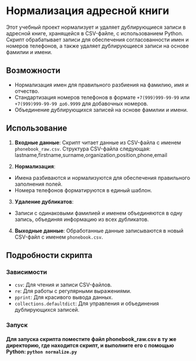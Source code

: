 # Нормализация адресной книги

Этот учебный проект нормализует и удаляет дублирующиеся записи в адресной книге, хранящейся в CSV-файле, с использованием Python.
Скрипт обрабатывает записи для обеспечения согласованности имен и номеров телефонов, а также удаляет дублирующиеся записи на основе фамилии и имени.

## Возможности

- Нормализация имен для правильного разбиения на фамилию, имя и отчество.
- Стандартизация номеров телефонов в формате `+7(999)999-99-99` или `+7(999)999-99-99 доб.9999` для добавочных номеров.
- Объединение дублирующихся записей на основе фамилии и имени.

## Использование

1. **Входные данные**: Скрипт читает данные из CSV-файла с именем `phonebook_raw.csv`. Структура CSV-файла следующая: lastname,firstname,surname,organization,position,phone,email

2. **Нормализация**:
- Имена разбиваются и нормализуются для обеспечения правильного заполнения полей.
- Номера телефонов форматируются в единый шаблон.

3. **Удаление дубликатов**:
- Записи с одинаковыми фамилией и именем объединяются в одну запись, объединяя информацию из всех дубликатов.

4. **Выходные данные**: Обработанные данные записываются в новый CSV-файл с именем `phonebook.csv`.

## Подробности скрипта

### Зависимости

- `csv`: Для чтения и записи CSV-файлов.
- `re`: Для работы с регулярными выражениями.
- `pprint`: Для красивого вывода данных.
- `collections.defaultdict`: Для управления и объединения дублирующихся записей.

### Запуск
#### Для запуска скрипта поместите файл phonebook_raw.csv в ту же директорию, где находится скрипт, и выполните его с помощью Python: `python normalize.py`
